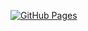 [![GitHub Pages](https://github.com/barkand/RiskLab/actions/workflows/build-deploy.yml/badge.svg)](https://github.com/barkand/RiskLab/actions/workflows/build-deploy.yml)
